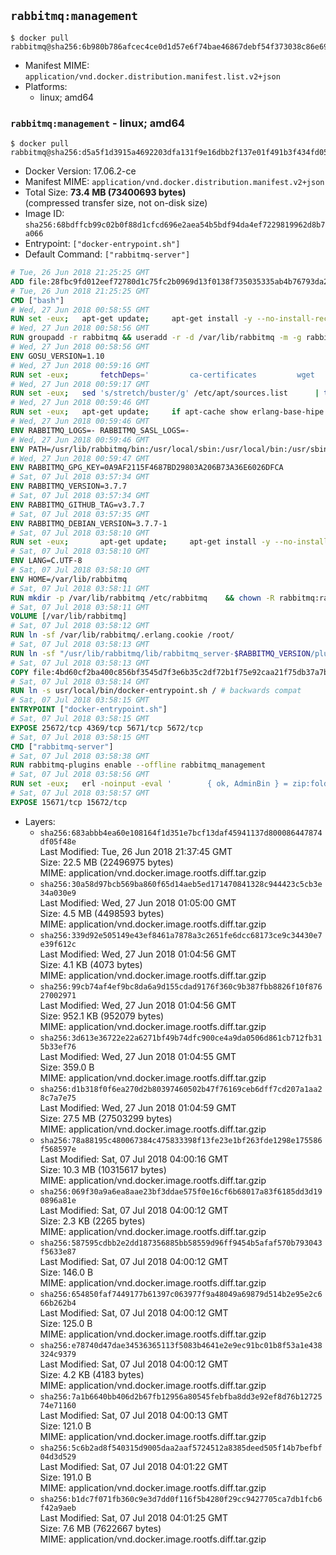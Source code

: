 ## `rabbitmq:management`

```console
$ docker pull rabbitmq@sha256:6b980b786afcec4ce0d1d57e6f74bae46867debf54f373038c86e69453154d18
```

-	Manifest MIME: `application/vnd.docker.distribution.manifest.list.v2+json`
-	Platforms:
	-	linux; amd64

### `rabbitmq:management` - linux; amd64

```console
$ docker pull rabbitmq@sha256:d5a5f1d3915a4692203dfa131f9e16dbb2f137e01f491b3f434fd05f9c0573fd
```

-	Docker Version: 17.06.2-ce
-	Manifest MIME: `application/vnd.docker.distribution.manifest.v2+json`
-	Total Size: **73.4 MB (73400693 bytes)**  
	(compressed transfer size, not on-disk size)
-	Image ID: `sha256:68bdffcb99c02b0f88d1cfcd696e2aea54b5bdf94da4ef7229819962d8b7a066`
-	Entrypoint: `["docker-entrypoint.sh"]`
-	Default Command: `["rabbitmq-server"]`

```dockerfile
# Tue, 26 Jun 2018 21:25:25 GMT
ADD file:28fbc9fd012eef72780d1c75fc2b0969d13f0138f735035335ab4b76793da2da in / 
# Tue, 26 Jun 2018 21:25:25 GMT
CMD ["bash"]
# Wed, 27 Jun 2018 00:58:55 GMT
RUN set -eux; 	apt-get update; 	apt-get install -y --no-install-recommends 		gnupg 		dirmngr 	; 	rm -rf /var/lib/apt/lists/*
# Wed, 27 Jun 2018 00:58:56 GMT
RUN groupadd -r rabbitmq && useradd -r -d /var/lib/rabbitmq -m -g rabbitmq rabbitmq
# Wed, 27 Jun 2018 00:58:56 GMT
ENV GOSU_VERSION=1.10
# Wed, 27 Jun 2018 00:59:16 GMT
RUN set -eux; 		fetchDeps=' 		ca-certificates 		wget 	'; 	apt-get update; 	apt-get install -y --no-install-recommends $fetchDeps; 	rm -rf /var/lib/apt/lists/*; 		dpkgArch="$(dpkg --print-architecture | awk -F- '{ print $NF }')"; 	wget -O /usr/local/bin/gosu "https://github.com/tianon/gosu/releases/download/$GOSU_VERSION/gosu-$dpkgArch"; 	wget -O /usr/local/bin/gosu.asc "https://github.com/tianon/gosu/releases/download/$GOSU_VERSION/gosu-$dpkgArch.asc"; 		export GNUPGHOME="$(mktemp -d)"; 	gpg --keyserver ha.pool.sks-keyservers.net --recv-keys B42F6819007F00F88E364FD4036A9C25BF357DD4; 	gpg --batch --verify /usr/local/bin/gosu.asc /usr/local/bin/gosu; 	rm -rf "$GNUPGHOME" /usr/local/bin/gosu.asc; 		chmod +x /usr/local/bin/gosu; 	gosu nobody true; 		apt-get purge -y --auto-remove $fetchDeps
# Wed, 27 Jun 2018 00:59:17 GMT
RUN set -eux; 	sed 's/stretch/buster/g' /etc/apt/sources.list 		| tee /etc/apt/sources.list.d/buster.list; 	{ 		echo 'Package: *'; 		echo 'Pin: release n=buster*'; 		echo 'Pin-Priority: 1'; 		echo; 		echo 'Package: erlang*'; 		echo 'Pin: release n=buster*'; 		echo 'Pin-Priority: 999'; 		echo; 		echo 'Package: erlang*'; 		echo 'Pin: release n=stretch*'; 		echo 'Pin-Priority: -10'; 	} | tee /etc/apt/preferences.d/buster-erlang
# Wed, 27 Jun 2018 00:59:46 GMT
RUN set -eux; 	apt-get update; 	if apt-cache show erlang-base-hipe 2>/dev/null | grep -q 'Package: erlang-base-hipe'; then 		apt-get install -y --no-install-recommends 			erlang-base-hipe 		; 	fi; 	apt-get install -y --no-install-recommends 		erlang-asn1 		erlang-crypto 		erlang-eldap 		erlang-inets 		erlang-mnesia 		erlang-nox 		erlang-os-mon 		erlang-public-key 		erlang-ssl 		erlang-xmerl 	; 	rm -rf /var/lib/apt/lists/*
# Wed, 27 Jun 2018 00:59:46 GMT
ENV RABBITMQ_LOGS=- RABBITMQ_SASL_LOGS=-
# Wed, 27 Jun 2018 00:59:46 GMT
ENV PATH=/usr/lib/rabbitmq/bin:/usr/local/sbin:/usr/local/bin:/usr/sbin:/usr/bin:/sbin:/bin
# Wed, 27 Jun 2018 00:59:47 GMT
ENV RABBITMQ_GPG_KEY=0A9AF2115F4687BD29803A206B73A36E6026DFCA
# Sat, 07 Jul 2018 03:57:34 GMT
ENV RABBITMQ_VERSION=3.7.7
# Sat, 07 Jul 2018 03:57:34 GMT
ENV RABBITMQ_GITHUB_TAG=v3.7.7
# Sat, 07 Jul 2018 03:57:35 GMT
ENV RABBITMQ_DEBIAN_VERSION=3.7.7-1
# Sat, 07 Jul 2018 03:58:10 GMT
RUN set -eux; 		apt-get update; 	apt-get install -y --no-install-recommends ca-certificates wget; 		wget -O rabbitmq-server.deb.asc "https://github.com/rabbitmq/rabbitmq-server/releases/download/$RABBITMQ_GITHUB_TAG/rabbitmq-server_${RABBITMQ_DEBIAN_VERSION}_all.deb.asc"; 	wget -O rabbitmq-server.deb     "https://github.com/rabbitmq/rabbitmq-server/releases/download/$RABBITMQ_GITHUB_TAG/rabbitmq-server_${RABBITMQ_DEBIAN_VERSION}_all.deb"; 		apt-get purge -y --auto-remove ca-certificates wget; 		export GNUPGHOME="$(mktemp -d)"; 	gpg --keyserver ha.pool.sks-keyservers.net --recv-keys "$RABBITMQ_GPG_KEY"; 	gpg --batch --verify rabbitmq-server.deb.asc rabbitmq-server.deb; 	rm -rf "$GNUPGHOME"; 		apt install -y --no-install-recommends ./rabbitmq-server.deb; 	dpkg -l | grep rabbitmq-server; 	rm -f rabbitmq-server.deb*; 		rm -rf /var/lib/apt/lists/*
# Sat, 07 Jul 2018 03:58:10 GMT
ENV LANG=C.UTF-8
# Sat, 07 Jul 2018 03:58:10 GMT
ENV HOME=/var/lib/rabbitmq
# Sat, 07 Jul 2018 03:58:11 GMT
RUN mkdir -p /var/lib/rabbitmq /etc/rabbitmq 	&& chown -R rabbitmq:rabbitmq /var/lib/rabbitmq /etc/rabbitmq 	&& chmod -R 777 /var/lib/rabbitmq /etc/rabbitmq
# Sat, 07 Jul 2018 03:58:11 GMT
VOLUME [/var/lib/rabbitmq]
# Sat, 07 Jul 2018 03:58:12 GMT
RUN ln -sf /var/lib/rabbitmq/.erlang.cookie /root/
# Sat, 07 Jul 2018 03:58:13 GMT
RUN ln -sf "/usr/lib/rabbitmq/lib/rabbitmq_server-$RABBITMQ_VERSION/plugins" /plugins
# Sat, 07 Jul 2018 03:58:13 GMT
COPY file:4bd60cf2ba400c856bf3545d7f3e6b35c2df72b1f75e92caa21f75db37a7b574 in /usr/local/bin/ 
# Sat, 07 Jul 2018 03:58:14 GMT
RUN ln -s usr/local/bin/docker-entrypoint.sh / # backwards compat
# Sat, 07 Jul 2018 03:58:15 GMT
ENTRYPOINT ["docker-entrypoint.sh"]
# Sat, 07 Jul 2018 03:58:15 GMT
EXPOSE 25672/tcp 4369/tcp 5671/tcp 5672/tcp
# Sat, 07 Jul 2018 03:58:15 GMT
CMD ["rabbitmq-server"]
# Sat, 07 Jul 2018 03:58:38 GMT
RUN rabbitmq-plugins enable --offline rabbitmq_management
# Sat, 07 Jul 2018 03:58:56 GMT
RUN set -eux; 	erl -noinput -eval ' 		{ ok, AdminBin } = zip:foldl(fun(FileInArchive, GetInfo, GetBin, Acc) -> 			case Acc of 				"" -> 					case lists:suffix("/rabbitmqadmin", FileInArchive) of 						true -> GetBin(); 						false -> Acc 					end; 				_ -> Acc 			end 		end, "", init:get_plain_arguments()), 		io:format("~s", [ AdminBin ]), 		init:stop(). 	' -- /plugins/rabbitmq_management-*.ez > /usr/local/bin/rabbitmqadmin; 	[ -s /usr/local/bin/rabbitmqadmin ]; 	chmod +x /usr/local/bin/rabbitmqadmin; 	apt-get update; 	apt-get install -y --no-install-recommends python; 	rm -rf /var/lib/apt/lists/*; 	rabbitmqadmin --version
# Sat, 07 Jul 2018 03:58:57 GMT
EXPOSE 15671/tcp 15672/tcp
```

-	Layers:
	-	`sha256:683abbb4ea60e108164f1d351e7bcf13daf45941137d800086447874df05f48e`  
		Last Modified: Tue, 26 Jun 2018 21:37:45 GMT  
		Size: 22.5 MB (22496975 bytes)  
		MIME: application/vnd.docker.image.rootfs.diff.tar.gzip
	-	`sha256:30a58d97bcb569ba860f65d14aeb5ed171470841328c944423c5cb3e34a030e9`  
		Last Modified: Wed, 27 Jun 2018 01:05:00 GMT  
		Size: 4.5 MB (4498593 bytes)  
		MIME: application/vnd.docker.image.rootfs.diff.tar.gzip
	-	`sha256:339d92e505149e43ef8461a7878a3c2651fe6dcc68173ce9c34430e7e39f612c`  
		Last Modified: Wed, 27 Jun 2018 01:04:56 GMT  
		Size: 4.1 KB (4073 bytes)  
		MIME: application/vnd.docker.image.rootfs.diff.tar.gzip
	-	`sha256:99cb74af4ef9bc8da6a9d155cdad9176f360c9b387fbb8826f10f87627002971`  
		Last Modified: Wed, 27 Jun 2018 01:04:56 GMT  
		Size: 952.1 KB (952079 bytes)  
		MIME: application/vnd.docker.image.rootfs.diff.tar.gzip
	-	`sha256:3d613e36722e22a6271bf49b74dfc900ce4a9da0506d861cb712fb315b33ef76`  
		Last Modified: Wed, 27 Jun 2018 01:04:55 GMT  
		Size: 359.0 B  
		MIME: application/vnd.docker.image.rootfs.diff.tar.gzip
	-	`sha256:d1b318f0f6ea270d2b80397460502b47f76169ceb6dff7cd207a1aa28c7a7e75`  
		Last Modified: Wed, 27 Jun 2018 01:04:59 GMT  
		Size: 27.5 MB (27503299 bytes)  
		MIME: application/vnd.docker.image.rootfs.diff.tar.gzip
	-	`sha256:78a88195c480067384c475833398f13fe23e1bf263fde1298e175586f568597e`  
		Last Modified: Sat, 07 Jul 2018 04:00:16 GMT  
		Size: 10.3 MB (10315617 bytes)  
		MIME: application/vnd.docker.image.rootfs.diff.tar.gzip
	-	`sha256:069f30a9a6ea8aae23bf3ddae575f0e16cf6b68017a83f6185dd3d190896a81e`  
		Last Modified: Sat, 07 Jul 2018 04:00:12 GMT  
		Size: 2.3 KB (2265 bytes)  
		MIME: application/vnd.docker.image.rootfs.diff.tar.gzip
	-	`sha256:587595cdbb2e2dd187356885bb58559d96ff9454b5afaf570b793043f5633e87`  
		Last Modified: Sat, 07 Jul 2018 04:00:12 GMT  
		Size: 146.0 B  
		MIME: application/vnd.docker.image.rootfs.diff.tar.gzip
	-	`sha256:654850faf7449177b61397c063977f9a48049a69879d514b2e95e2c666b262b4`  
		Last Modified: Sat, 07 Jul 2018 04:00:12 GMT  
		Size: 125.0 B  
		MIME: application/vnd.docker.image.rootfs.diff.tar.gzip
	-	`sha256:e78740d47dae34536365113f5083b4641e2e9ec91bc01b8f53a1e438324c9379`  
		Last Modified: Sat, 07 Jul 2018 04:00:12 GMT  
		Size: 4.2 KB (4183 bytes)  
		MIME: application/vnd.docker.image.rootfs.diff.tar.gzip
	-	`sha256:7a1b6640bb406d2b67fb12956a80545febfba8dd3e92ef8d76b1272574e71160`  
		Last Modified: Sat, 07 Jul 2018 04:00:13 GMT  
		Size: 121.0 B  
		MIME: application/vnd.docker.image.rootfs.diff.tar.gzip
	-	`sha256:5c6b2ad8f540315d9005daa2aaf5724512a8385deed505f14b7befbf04d3d529`  
		Last Modified: Sat, 07 Jul 2018 04:01:22 GMT  
		Size: 191.0 B  
		MIME: application/vnd.docker.image.rootfs.diff.tar.gzip
	-	`sha256:b1dc7f071fb360c9e3d7dd0f116f5b4280f29cc9427705ca7db1fcb6f42a9aeb`  
		Last Modified: Sat, 07 Jul 2018 04:01:25 GMT  
		Size: 7.6 MB (7622667 bytes)  
		MIME: application/vnd.docker.image.rootfs.diff.tar.gzip
